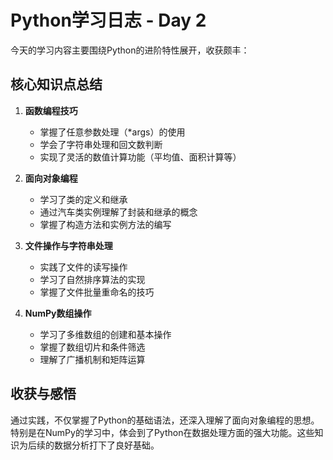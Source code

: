 # Python学习日志 - Day 2

今天的学习内容主要围绕Python的进阶特性展开，收获颇丰：

## 核心知识点总结

1. **函数编程技巧**
   - 掌握了任意参数处理（*args）的使用
   - 学会了字符串处理和回文数判断
   - 实现了灵活的数值计算功能（平均值、面积计算等）

2. **面向对象编程**
   - 学习了类的定义和继承
   - 通过汽车类实例理解了封装和继承的概念
   - 掌握了构造方法和实例方法的编写

3. **文件操作与字符串处理**
   - 实践了文件的读写操作
   - 学习了自然排序算法的实现
   - 掌握了文件批量重命名的技巧

4. **NumPy数组操作**
   - 学习了多维数组的创建和基本操作
   - 掌握了数组切片和条件筛选
   - 理解了广播机制和矩阵运算

## 收获与感悟
通过实践，不仅掌握了Python的基础语法，还深入理解了面向对象编程的思想。特别是在NumPy的学习中，体会到了Python在数据处理方面的强大功能。这些知识为后续的数据分析打下了良好基础。
